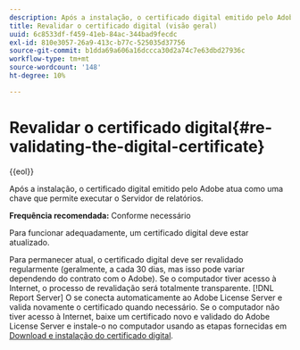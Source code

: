 ```yaml
---
description: Após a instalação, o certificado digital emitido pelo Adobe atua como uma chave que permite executar o Servidor de relatórios.
title: Revalidar o certificado digital (visão geral)
uuid: 6c8533df-f459-41eb-84ac-344bad9fecdc
exl-id: 810e3057-26a9-413c-b77c-525035d37756
source-git-commit: b1dda69a606a16dccca30d2a74c7e63dbd27936c
workflow-type: tm+mt
source-wordcount: '148'
ht-degree: 10%

---
```


# Revalidar o certificado digital{#re-validating-the-digital-certificate}

{{eol}}

Após a instalação, o certificado digital emitido pelo Adobe atua como uma chave que permite executar o Servidor de relatórios.

**Frequência recomendada:** Conforme necessário

Para funcionar adequadamente, um certificado digital deve estar atualizado.

Para permanecer atual, o certificado digital deve ser revalidado regularmente (geralmente, a cada 30 dias, mas isso pode variar dependendo do contrato com o Adobe). Se o computador tiver acesso à Internet, o processo de revalidação será totalmente transparente. [!DNL Report Server] O se conecta automaticamente ao Adobe License Server e valida novamente o certificado quando necessário. Se o computador não tiver acesso à Internet, baixe um certificado novo e validado do Adobe License Server e instale-o no computador usando as etapas fornecidas em [Download e instalação do certificado digital](../../../home/c-rpt-oview/c-inst-rpt/c-install-dig-cert/c-install-dig-cert.md#concept-5a61fc67df3643598c7c403962075f76).
